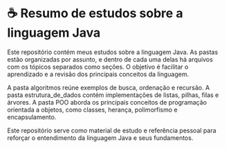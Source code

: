 # ☕ Resumo de estudos sobre a linguagem Java 

Este repositório contém meus estudos sobre a linguagem Java. As pastas estão organizadas por assunto, e dentro de cada uma delas há arquivos com os tópicos separados como seções. O objetivo é facilitar o aprendizado e a revisão dos principais conceitos da linguagem.

A pasta algoritmos reúne exemplos de busca, ordenação e recursão.
A pasta estrutura_de_dados contém implementações de listas, pilhas, filas e árvores.
A pasta POO aborda os principais conceitos de programação orientada a objetos, como classes, herança, polimorfismo e encapsulamento.

Este repositório serve como material de estudo e referência pessoal para reforçar o entendimento da linguagem Java e seus fundamentos.
